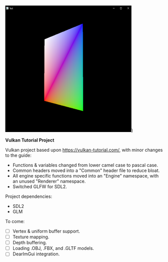 ![Aqueduct](/Assets/Textures/Placeholder.png "Aqueduct Render")) 

**Vulkan Tutorial Project**

Vulkan project based upon https://vulkan-tutorial.com/, with minor changes to the guide:
- Functions & variables changed from lower camel case to pascal case.
- Common headers moved into a "Common" header file to reduce bloat.
- All engine specific functions moved into an "Engine" namespace, with an unused "Renderer" namespace.
- Switched GLFW for SDL2.

Project dependencies:
- SDL2
- GLM

To come:
- [ ] Vertex & uniform buffer support.
- [ ] Texture mapping.
- [ ] Depth buffering.
- [ ] Loading .OBJ, .FBX, and .GLTF models.
- [ ] DearImGui integration.
